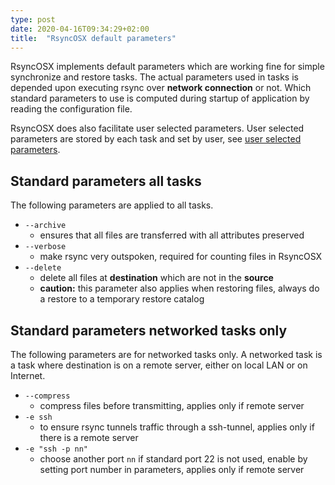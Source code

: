 ```yaml
---
type: post
date: 2020-04-16T09:34:29+02:00
title:  "RsyncOSX default parameters"
---
```

RsyncOSX implements default parameters which are working fine for simple synchronize and restore tasks. The actual parameters used in tasks is depended upon executing rsync over **network connection** or not. Which standard parameters to use is computed during startup of application by reading the configuration file.

RsyncOSX does also facilitate user selected parameters. User selected parameters are stored by each task and set by user, see [user selected parameters](/Parameters).

## Standard parameters all tasks

The following parameters are applied to all tasks.

- `--archive`
	- ensures that all files are transferred with all attributes preserved
- `--verbose`
	- make rsync very outspoken, required for counting files in RsyncOSX
- `--delete`
	- delete all files at **destination** which are not in the **source**
	- **caution:** this parameter also applies when restoring files, always do a restore to a temporary restore catalog

## Standard parameters networked tasks only

The following parameters are for networked tasks only. A networked task is a task where destination is on a remote server, either on local LAN or on Internet.

- `--compress`
	- compress files before transmitting, applies only if remote server
- `-e ssh`
	- to ensure rsync tunnels traffic through a ssh-tunnel, applies only if there is a remote server
- `-e "ssh -p nn"`
	- choose another port `nn` if standard port 22 is not used, enable by setting port number in parameters, applies only if remote server
